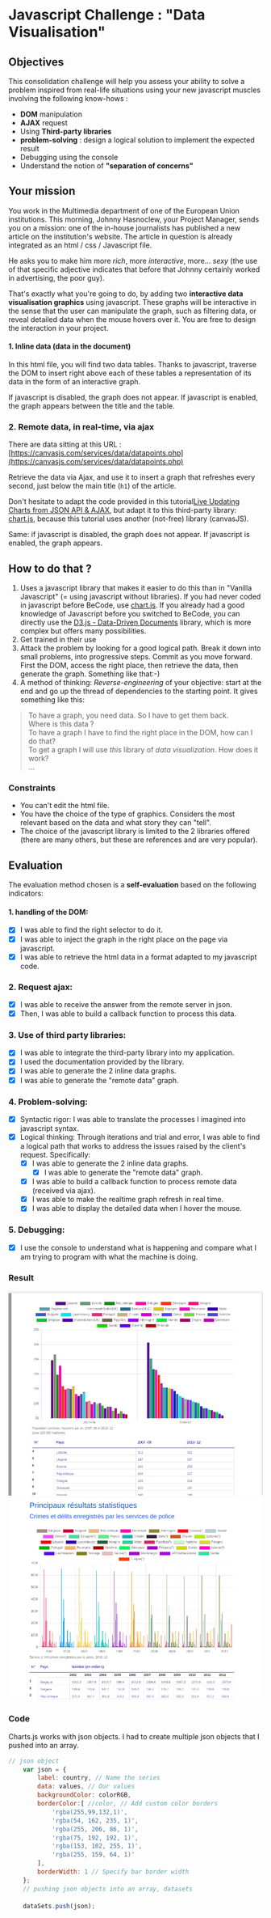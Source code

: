 
#  Javascript Challenge : "Data Visualisation"

## Objectives
This consolidation challenge will help you assess your ability to solve a problem inspired from real-life situations using your new javascript muscles involving the following know-hows :

- **DOM** manipulation
- **AJAX** request
- Using **Third-party libraries**
- **problem-solving** : design a logical solution to implement the expected result
- Debugging using the console
- Understand the notion of **"separation of concerns"**

## Your mission

You work in the Multimedia department of one of the European Union institutions. This morning, Johnny Hasnoclew, your Project Manager, sends you on a mission: one of the in-house journalists has published a new article on the institution's website. The article in question is already integrated as an html / css / Javascript file.

He asks you to make him more *rich*, more *interactive*, more... *sexy* (the use of that specific adjective indicates that before that Johnny certainly worked in advertising, the poor guy).

That's exactly what you're going to do, by adding two **interactive data visualisation graphics** using javascript.  These graphs will be interactive in the sense that the user can manipulate the graph, such as filtering data, or reveal detailed data when the mouse hovers over it. You are free to design the interaction in your project.

#### 1. Inline data (data in the document)
In this html file, you will find two data tables. Thanks to javascript, traverse the DOM to insert right above each of these tables a representation of its data in the form of an interactive graph.

If javascript is disabled, the graph does not appear. If javascript is enabled, the graph appears between the title and the table.

### 2. Remote data, in real-time, via ajax
There are data sitting at this URL :  [https://canvasjs.com/services/data/datapoints.php](https://canvasjs.com/services/data/datapoints.php)

Retrieve the data via Ajax, and use it to insert a graph that refreshes every second, just below the main title (`h1`) of the article.

Don't hesitate to adapt the code provided in this tutorial[Live Updating Charts from JSON API & AJAX](https://canvasjs.com/docs/charts/how-to/live-updating-javascript-charts-json-api-ajax/), but adapt it to this third-party library: [chart.js](https://www.chartjs.org/), because this tutorial uses another (not-free) library (canvasJS).

Same: if javascript is disabled, the graph does not appear. If javascript is enabled, the graph appears.


## How to do that ?

1. Uses a javascript library that makes it easier to do this than in "Vanilla Javascript" (= using javascript without libraries).
If you had never coded in javascript before BeCode, use [chart.js](https://www.chartjs.org/).
If you already had a good knowledge of Javascript before you switched to BeCode, you can directly use the [D3.js - Data-Driven Documents](https://d3js.org/) library, which is more complex but offers many possibilities.
2. Get trained in their use
3. Attack the problem by looking for a good logical path. Break it down into small problems, into progressive steps. Commit as you move forward. First the DOM, access the right place, then retrieve the data, then generate the graph. Something like that:-)
4. A method of thinking: *Reverse-engineering* of your objective: start at the end and go up the thread of dependencies to the starting point. It gives something like this:

> To have a graph, you need data. So I have to get them back.  
> Where is this data ?   
> To have a graph I have to find the right place in the DOM, how can I do that?  
> To get a graph I will use *this* library of *data visualization*. How does it work?  
> ...  


### Constraints
- You can't edit the html file.
- You have the choice of the type of graphics. Considers the most relevant based on the data and what story they can "tell".
- The choice of the javascript library is limited to the 2 libraries offered (there are many others, but these are references and are very popular).

## Evaluation
The evaluation method chosen is a **self-evaluation** based on the following indicators:

#### 1. handling of the DOM:

- [X] I was able to find the right selector to do it.
- [X] I was able to inject the graph in the right place on the page via javascript.
- [X] I was able to retrieve the html data in a format adapted to my javascript code.

### 2. Request ajax:
- [X] I was able to receive the answer from the remote server in json.
- [X] Then, I was able to build a callback function to process this data.

### 3. Use of **third party libraries**:
- [X] I was able to integrate the third-party library into my application.
- [X] I used the documentation provided by the library.
- [X] I was able to generate the 2 inline data graphs.
- [X] I was able to generate the "remote data" graph.

### 4. Problem-solving:

- [X] Syntactic rigor: I was able to translate the processes I imagined into javascript syntax.
- [X] Logical thinking: Through iterations and trial and error, I was able to find a logical path that works to address the issues raised by the client's request. Specifically:
  - [X] I was able to generate the 2 inline data graphs.
	- [X]  I was able to generate the "remote data" graph.
  - [X]  I was able to build a callback function to process remote data (received via ajax).
	- [X]  I was able to make the realtime graph refresh in real time.
	- [X]  I was able to display the detailed data when I hover the mouse.

### 5. Debugging:

  - [X]  I use the console to understand what is happening and compare what I am trying to program with what the machine is doing.

### Result 

![graph](https://github.com/YelenaMerzlyakova/js-datavisualisation-challenge/blob/master/graph1.png)
![graph](https://github.com/YelenaMerzlyakova/js-datavisualisation-challenge/blob/master/graph2.png)


### Code

Charts.js works with json objects. I had to create multiple json objects that I pushed into an array. 

```Javascript
// json object 
    var json = {
        label: country, // Name the series
        data: values, // Our values
        backgroundColor: colorRGB,
        borderColor:[ //color, // Add custom color borders
            'rgba(255,99,132,1)',
            'rgba(54, 162, 235, 1)',
            'rgba(255, 206, 86, 1)',
            'rgba(75, 192, 192, 1)',
            'rgba(153, 102, 255, 1)',
            'rgba(255, 159, 64, 1)'
        ],
        borderWidth: 1 // Specify bar border width
    };
    // pushing json objects into an array, datasets

    dataSets.push(json);




